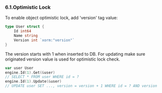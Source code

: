 ### 6.1.Optimistic Lock

To enable object optimistic lock, add 'version' tag value:

```Go
type User struct {
    Id int64
    Name string
    Version int `xorm:"version"`
}
```

The version starts with 1 when inserted to DB. For updating make sure originated version value is used for optimistic lock check.

```Go
var user User
engine.Id(1).Get(&user)
// SELECT * FROM user WHERE id = ?
engine.Id(1).Update(&user)
// UPDATE user SET ..., version = version + 1 WHERE id = ? AND version = ?
```
